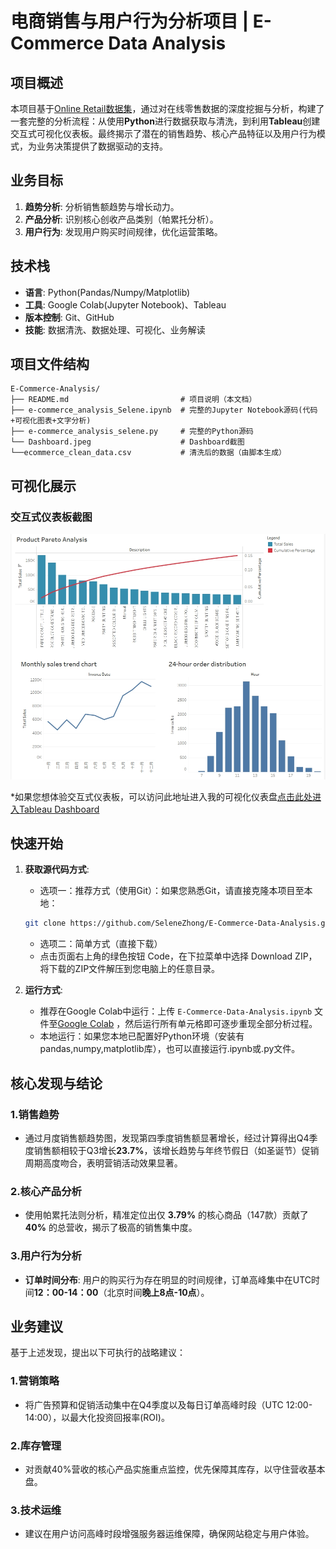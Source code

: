 # 电商销售与用户行为分析项目 | E-Commerce Data Analysis

## 项目概述
本项目基于[Online Retail数据集](https://archive.ics.uci.edu/ml/datasets/Online+Retail)，通过对在线零售数据的深度挖掘与分析，构建了一套完整的分析流程：从使用**Python**进行数据获取与清洗，到利用**Tableau**创建交互式可视化仪表板。最终揭示了潜在的销售趋势、核心产品特征以及用户行为模式，为业务决策提供了数据驱动的支持。  

## 业务目标
1.  **趋势分析**: 分析销售额趋势与增长动力。
2.  **产品分析**: 识别核心创收产品类别（帕累托分析）。
3.  **用户行为**: 发现用户购买时间规律，优化运营策略。

## 技术栈
-   **语言**: Python(Pandas/Numpy/Matplotlib)
-   **工具**: Google Colab(Jupyter Notebook)、Tableau
-   **版本控制**: Git、GitHub
-   **技能**: 数据清洗、数据处理、可视化、业务解读

## 项目文件结构
```
E-Commerce-Analysis/
├── README.md                         # 项目说明（本文档）
├── e-commerce_analysis_Selene.ipynb  # 完整的Jupyter Notebook源码(代码+可视化图表+文字分析)
├── e-commerce_analysis_selene.py     # 完整的Python源码
└── Dashboard.jpeg                    # Dashboard截图
└──ecommerce_clean_data.csv           # 清洗后的数据（由脚本生成）
```

## 可视化展示
### 交互式仪表板截图
![Tableau Dashboard](./Dashboard.jpeg)

*如果您想体验交互式仪表板，可以访问此地址进入我的可视化仪表盘[点击此处进入Tableau Dashboard](https://prod-apnortheast-a.online.tableau.com/t/selenezhong-d25197ef07/views/E-Commerce-Data-Analysis/Dashboard)
## 快速开始
1.  **获取源代码方式**:
    -   选项一：推荐方式（使用Git）：如果您熟悉Git，请直接克隆本项目至本地：
    ```bash
    git clone https://github.com/SeleneZhong/E-Commerce-Data-Analysis.git
    ```
    -   选项二：简单方式（直接下载）
    -   点击页面右上角的绿色按钮 Code，在下拉菜单中选择 Download ZIP，将下载的ZIP文件解压到您电脑上的任意目录。
    
2.  **运行方式**:
    -   推荐在Google Colab中运行：上传 `E-Commerce-Data-Analysis.ipynb` 文件至[Google Colab](https://colab.research.google.com/) ，然后运行所有单元格即可逐步重现全部分析过程。
    -   本地运行：如果您本地已配置好Python环境（安装有pandas,numpy,matplotlib库），也可以直接运行.ipynb或.py文件。

## 核心发现与结论
### 1.销售趋势
-   通过月度销售额趋势图，发现第四季度销售额显著增长，经过计算得出Q4季度销售额相较于Q3增长**23.7%**，该增长趋势与年终节假日（如圣诞节）促销周期高度吻合，表明营销活动效果显著。
### 2.核心产品分析
-   使用帕累托法则分析，精准定位出仅 **3.79%** 的核心商品（147款）贡献了 **40%** 的总营收，揭示了极高的销售集中度。
### 3.用户行为分析
-   **订单时间分布**: 用户的购买行为存在明显的时间规律，订单高峰集中在UTC时间**12：00-14：00**（北京时间**晚上8点-10点**）。

## 业务建议
基于上述发现，提出以下可执行的战略建议：
### 1.营销策略
-   将广告预算和促销活动集中在Q4季度以及每日订单高峰时段（UTC 12:00-14:00），以最大化投资回报率(ROI)。
### 2.库存管理
-   对贡献40%营收的核心产品实施重点监控，优先保障其库存，以守住营收基本盘。
### 3.技术运维
-   建议在用户访问高峰时段增强服务器运维保障，确保网站稳定与用户体验。
